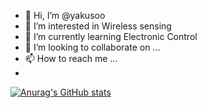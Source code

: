- 👋 Hi, I’m @yakusoo
- 👀 I’m interested in Wireless sensing
- 🌱 I’m currently learning Electronic Control
- 💞️ I’m looking to collaborate on ...
- 📫 How to reach me ...
- 
[![Anurag's GitHub stats](https://github-readme-stats.vercel.app/api?username=yakusoo&count_private=true&show_icons=true)](https://github.com/anuraghazra/github-readme-stats)

<!---
yakusoo/yakusoo is a ✨ special ✨ repository because its `README.md` (this file) appears on your GitHub profile.
You can click the Preview link to take a look at your changes.
--->
